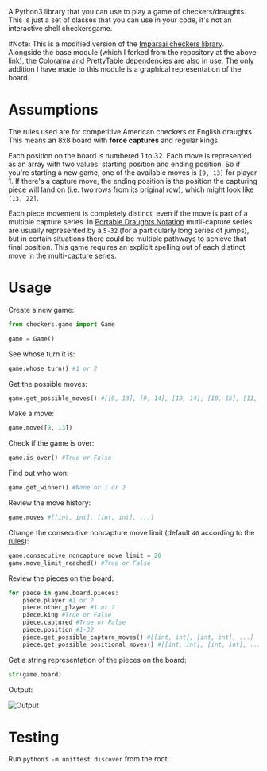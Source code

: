 A Python3 library that you can use to play a game of checkers/draughts. This is just a set of classes that you can use in your code, it's not an interactive shell checkersgame.

#Note:
This is a modified version of the [Imparaai checkers library](https://github.com/ImparaAI/checkers).
Alongside the base module (which I forked from the repository at the above link), the Colorama and PrettyTable dependencies are also in use.
The only addition I have made to this module is a graphical representation of the board.
# Assumptions

The rules used are for competitive American checkers or English draughts. This means an 8x8 board with **force captures** and regular kings.

Each position on the board is numbered 1 to 32. Each move is represented as an array with two values: starting position and ending position. So if you're starting a new game, one of the available moves is `[9, 13]` for player 1. If there's a capture move, the ending position is the position the capturing piece will land on (i.e. two rows from its original row), which might look like `[13, 22]`.

Each piece movement is completely distinct, even if the move is part of a multiple capture series. In [Portable Draughts Notation](https://en.wikipedia.org/wiki/Portable_Draughts_Notation) mutli-capture series are usually represented by a `5-32` (for a particularly long series of jumps), but in certain situations there could be multiple pathways to achieve that final position. This game requires an explicit spelling out of each distinct move in the multi-capture series.

# Usage

Create a new game:

```python
from checkers.game import Game

game = Game()
```

See whose turn it is:

```python
game.whose_turn() #1 or 2
```

Get the possible moves:

```python
game.get_possible_moves() #[[9, 13], [9, 14], [10, 14], [10, 15], [11, 15], [11, 16], [12, 16]]
```

Make a move:

```python
game.move([9, 13])
```

Check if the game is over:

```python
game.is_over() #True or False
```

Find out who won:

```python
game.get_winner() #None or 1 or 2
```

Review the move history:

```python
game.moves #[[int, int], [int, int], ...]
```

Change the consecutive noncapture move limit (default `40` according to the [rules](http://www.usacheckers.com/rulesofcheckers.php)):

```python
game.consecutive_noncapture_move_limit = 20
game.move_limit_reached() #True or False
```

Review the pieces on the board:

```python
for piece in game.board.pieces:
	piece.player #1 or 2
	piece.other_player #1 or 2
	piece.king #True or False
	piece.captured #True or False
	piece.position #1-32
	piece.get_possible_capture_moves() #[[int, int], [int, int], ...]
	piece.get_possible_positional_moves() #[[int, int], [int, int], ...]
```

Get a string representation of the pieces on the board:


```python
str(game.board)
```
Output:

![Output](img_1.png)


# Testing

Run `python3 -m unittest discover` from the root.